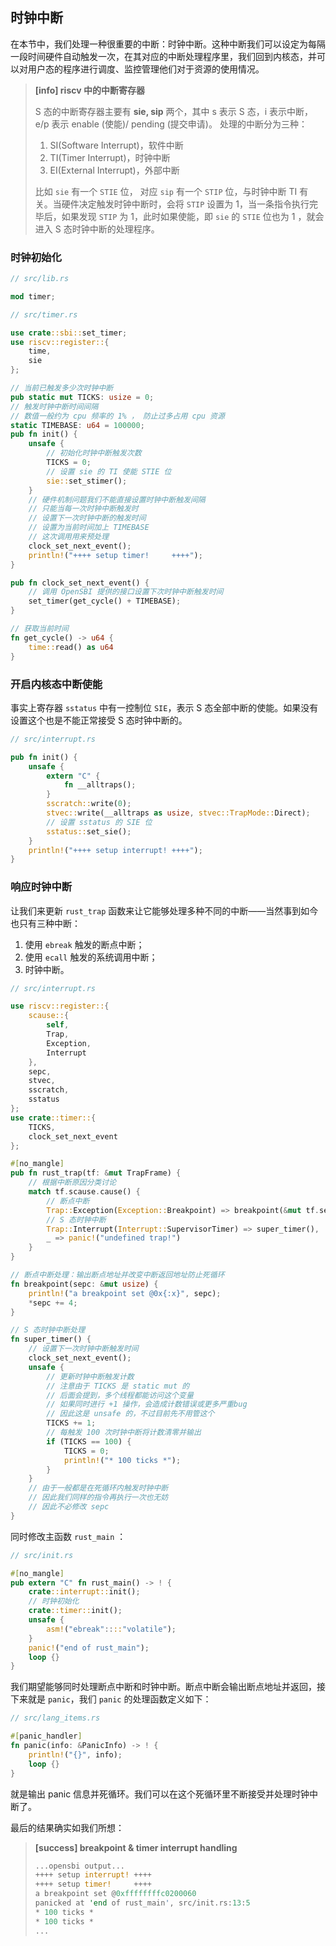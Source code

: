 ## 时钟中断

在本节中，我们处理一种很重要的中断：时钟中断。这种中断我们可以设定为每隔一段时间硬件自动触发一次，在其对应的中断处理程序里，我们回到内核态，并可以对用户态的程序进行调度、监控管理他们对于资源的使用情况。

> **[info] riscv 中的中断寄存器**
> 
> S 态的中断寄存器主要有 **sie, sip** 两个，其中 s 表示 S 态，i 表示中断， e/p 表示 enable (使能)/ pending (提交申请)。
> 处理的中断分为三种：
> 1. SI(Software Interrupt)，软件中断
> 2. TI(Timer Interrupt)，时钟中断
> 3. EI(External Interrupt)，外部中断
> 
> 比如 ``sie`` 有一个 ``STIE`` 位， 对应 ``sip`` 有一个 ``STIP`` 位，与时钟中断 TI 有关。当硬件决定触发时钟中断时，会将 ``STIP`` 设置为 1，当一条指令执行完毕后，如果发现 ``STIP`` 为 1，此时如果使能，即 ``sie`` 的 ``STIE`` 位也为 1 ，就会进入 S 态时钟中断的处理程序。

### 时钟初始化

```rust
// src/lib.rs

mod timer;

// src/timer.rs

use crate::sbi::set_timer;
use riscv::register::{
    time,
    sie
};

// 当前已触发多少次时钟中断
pub static mut TICKS: usize = 0;
// 触发时钟中断时间间隔
// 数值一般约为 cpu 频率的 1% ， 防止过多占用 cpu 资源
static TIMEBASE: u64 = 100000;
pub fn init() {
    unsafe {
        // 初始化时钟中断触发次数
        TICKS = 0;
        // 设置 sie 的 TI 使能 STIE 位
        sie::set_stimer();
    }
    // 硬件机制问题我们不能直接设置时钟中断触发间隔
    // 只能当每一次时钟中断触发时
    // 设置下一次时钟中断的触发时间
    // 设置为当前时间加上 TIMEBASE
    // 这次调用用来预处理
    clock_set_next_event();
    println!("++++ setup timer!     ++++");
}

pub fn clock_set_next_event() {
	// 调用 OpenSBI 提供的接口设置下次时钟中断触发时间
    set_timer(get_cycle() + TIMEBASE);
}

// 获取当前时间
fn get_cycle() -> u64 {
    time::read() as u64
}
```
### 开启内核态中断使能

事实上寄存器 ``sstatus`` 中有一控制位 ``SIE``，表示 S 态全部中断的使能。如果没有设置这个也是不能正常接受 S 态时钟中断的。
```rust
// src/interrupt.rs

pub fn init() {
    unsafe {
        extern "C" {
            fn __alltraps();
        }
        sscratch::write(0);
        stvec::write(__alltraps as usize, stvec::TrapMode::Direct);
        // 设置 sstatus 的 SIE 位
        sstatus::set_sie();
    }
    println!("++++ setup interrupt! ++++");
}
```

### 响应时钟中断
让我们来更新 ``rust_trap`` 函数来让它能够处理多种不同的中断——当然事到如今也只有三种中断：
1. 使用 ``ebreak`` 触发的断点中断；
2. 使用 ``ecall`` 触发的系统调用中断；
3. 时钟中断。


```rust
// src/interrupt.rs

use riscv::register::{
    scause::{
        self,
        Trap,
        Exception,
        Interrupt
    },
    sepc,
    stvec,
    sscratch,
    sstatus
};
use crate::timer::{
    TICKS,
    clock_set_next_event
};

#[no_mangle]
pub fn rust_trap(tf: &mut TrapFrame) {
    // 根据中断原因分类讨论
    match tf.scause.cause() {
        // 断点中断
        Trap::Exception(Exception::Breakpoint) => breakpoint(&mut tf.sepc),
        // S 态时钟中断
        Trap::Interrupt(Interrupt::SupervisorTimer) => super_timer(),
        _ => panic!("undefined trap!")
    }
}

// 断点中断处理：输出断点地址并改变中断返回地址防止死循环
fn breakpoint(sepc: &mut usize) {
    println!("a breakpoint set @0x{:x}", sepc);
    *sepc += 4;
}

// S 态时钟中断处理
fn super_timer() {
    // 设置下一次时钟中断触发时间
    clock_set_next_event();
    unsafe {
        // 更新时钟中断触发计数
        // 注意由于 TICKS 是 static mut 的
        // 后面会提到，多个线程都能访问这个变量
        // 如果同时进行 +1 操作，会造成计数错误或更多严重bug
        // 因此这是 unsafe 的，不过目前先不用管这个
        TICKS += 1;
        // 每触发 100 次时钟中断将计数清零并输出
        if (TICKS == 100) {
            TICKS = 0;
            println!("* 100 ticks *");
        }
    }
    // 由于一般都是在死循环内触发时钟中断
    // 因此我们同样的指令再执行一次也无妨
    // 因此不必修改 sepc
}
```

同时修改主函数 ``rust_main`` ：

```rust
// src/init.rs

#[no_mangle]
pub extern "C" fn rust_main() -> ! {
    crate::interrupt::init();
    // 时钟初始化
    crate::timer::init();
    unsafe {
        asm!("ebreak"::::"volatile");
    }
    panic!("end of rust_main");
    loop {}
}
```

我们期望能够同时处理断点中断和时钟中断。断点中断会输出断点地址并返回，接下来就是 ``panic``，我们 ``panic`` 的处理函数定义如下：

```rust
// src/lang_items.rs

#[panic_handler]
fn panic(info: &PanicInfo) -> ! {
    println!("{}", info);
    loop {}
}
```

就是输出 panic 信息并死循环。我们可以在这个死循环里不断接受并处理时钟中断了。

最后的结果确实如我们所想：

> **[success] breakpoint & timer interrupt handling**
> ```rust
> ...opensbi output...
> ++++ setup interrupt! ++++
> ++++ setup timer!     ++++
> a breakpoint set @0xffffffffc0200060
> panicked at 'end of rust_main', src/init.rs:13:5
> * 100 ticks *
> * 100 ticks *
> ...
> ```